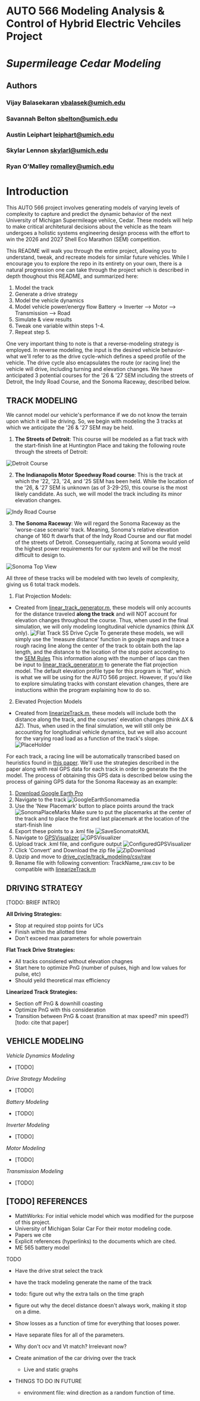 # AUTO 566 Modeling Analysis & Control of Hybrid Electric Vehciles Project
# $Supermileage$  $Cedar$  $Modeling$
## Authors 
### Vijay Balasekaran   vbalasek@umich.edu
### Savannah Belton     sbelton@umich.edu
### Austin Leiphart     leiphart@umich.edu
### Skylar Lennon       skylarl@umich.edu
### Ryan O'Malley       romalley@umich.edu


# Introduction
This AUTO 566 project involves generating models of varying levels of complexity to capture and predict the dynamic behavior of the next University of Michigan Supermileage vehilce, Cedar. These models will help to make critical architetural decisions about the vehicle as the team undergoes a holistic systems engineering design process with the effort to win the 2026 and 2027 Shell Eco Marathon (SEM) competition. 

This README will walk you through the entire project, allowing you to understand, tweak, and recreate models for similar future vehicles. While I encourage you to explore the repo in its entirety on your own, there is a natural progression one can take through the project which is described in depth thoughout this README, and summarized here:

1. Model the track
2. Generate a drive strategy
3. Model the vehicle dynamics
4. Model vehicle power/energy flow
    Battery -> Inverter --> Motor --> Transmission --> Road
5. Simulate & view results
6. Tweak one variable within steps 1-4. 
7. Repeat step 5.

One very important thing to note is that a reverse-modeling strategy is employed. In reverse modeling, the input is the desired vehicle behavior-what we'll refer to as the drive cycle-which defines a speed profile of the vehicle. The drive cycle also encapsulates the route (or racing line) the vehicle will drive, including turning and elevation changes. We have anticipated 3 potential courses for the '26 & '27 SEM including the streets of Detroit, the Indy Road Course, and the Sonoma Raceway, described below.

## TRACK MODELING
We cannot model our vehicle's performance if we do not know the terrain upon which it will be driving. So, we begin with modeling the 3 tracks at which we anticipate the '26 & '27 SEM may be held. 

1. **The Streets of Detroit**: This course will be modeled as a flat track with the start-finish line at Huntington Place and taking the following route through the streets of Detroit:

![Detroit Course](media/Detroit_Track_Google_Maps.png)

2. **The Indianapolis Motor Speedway Road course**: This is the track at which the '22, '23, '24, and '25 SEM has been held. While the location of the '26, & '27 SEM is unknown (as of 3-29-25), this course is the most likely candidate. As such, we will model the track including its minor elevation changes.

![Indy Road Course](media/indy-road-course-layout.jpg)

3. **The Sonoma Raceway**: We will regard the Sonoma Raceway as the 'worse-case scenario' track. Meaning, Sonoma's relative elevation change of 160 ft dwarfs that of the Indy Road Course and our flat model of the streets of Detroit. Consequentially, racing at Sonoma would yeild the highest power requirements for our system and will be the most difficult to design to.

![Sonoma Top View](media/sonoma_top_view.png)

All three of these tracks will be modeled with two levels of complexity, giving us 6 total track models. 

1. Flat Projection Models:
- Created from [linear_track_generator.m](/drive_cycle/track_modeling/linear_track_generator.m), these models will only accounts for the distance traveled __along the track__ and will NOT account for elevation changes throughout the course. Thus, when used in the final simulation, we will only modeling longitudinal vehicle dynamics (think ΔX only).
![Flat Track SS Drive Cycle](media/flat_track_SS_DriveCycle.png)
To generate these models, we will simply use the 'measure distance' function in google maps and trace a rough racing line along the center of the track to obtain both the lap length, and the distance to the location of the stop point according to the [SEM Rules](https://www.shellecomarathon.com/about/global-rules/_jcr_content/root/main/section/simple_copy_copy_143/link_list/links/item0.stream/1725262844182/58f0026a158591aab5df4789d7440c79c129c37d/shell-eco-marathon-2025-official-rules-chapter-i.pdf)
This information along with the number of laps can then be input to [linear_track_generator.m](/drive_cycle/track_modeling/linear_track_generator.m) to generate the flat projection model. The default elevation profile type for this program is 'flat', which is what we will be using for the AUTO 566 project. However, if you'd like to explore simulating tracks with constant elevation changes, there are instuctions within the program explaining how to do so. 

2. Elevated Projection Models 
- Created from [linearizeTrack.m](drive_cycle/track_modeling/linearizeTrack.m), these models will include both the distance along the track, and the courses' elevation changes (think ΔX & ΔZ). Thus, when used in the final simulation, we will still only be accounting for longitudinal vehicle dynamics, but we will also account for the varying road load as a function of the track's slope.
![PlaceHolder](media/linearizedTrackPlaceHolder.png)

 For each track, a racing line will be automatically transcribed based on heuristics found in [this paper](TODO). We'll use the strategies described in the paper along with real GPS data for each track in order to generate the the model. The process of obtaining this GPS data is described below using the process of gaining GPS data for the Sonoma Raceway as an example:

1. [Download Google Earth Pro](https://www.google.com/earth/about/versions/#earth-pro)
2. Navigate to the track
![GoogleEarthSonomamedia](media/googleEarthSonoma.gif)
3. Use the 'New Placemark' button to place points around the track
![SonomaPlaceMarks](media/sonomaWPlaceMarks.png)
Make sure to put the placemarks at the center of the track and to place the first and last placemark at the location of the start-finish line
4. Export these points to a .kml file
![SaveSonomatoKML](media/saveSonomaToKML.png)
5. Navigate to [GPSVisualizer](https://www.gpsvisualizer.com/convert_input)
![GPSVisualizer](media/GPSVisualizer.png)
6. Upload track .kml file, and configure output
![ConfiguredGPSVisualizer](media/GPSVisualizer_Configured.png)
7. Click 'Convert' and Download the zip file
![ZipDownload](media/GPSVisualizerOutput.png)
8. Upzip and move to [drive_cycle/track_modeling/csv/raw](drive_cycle/track_modeling/csv/raw/)
9. Rename file with following convention: TrackName_raw.csv to be compatible with [linearizeTrack.m](drive_cycle/track_modeling/linearizeTrack.m)



## DRIVING STRATEGY
[TODO: BRIEF INTRO]

**All Driving Strategies:**
- Stop at required stop points for UCs
- Finish within the allotted time
- Don't exceed max parameters for whole powertrain

**Flat Track Drive Strategies:**
- All tracks considered without elevation chagnes
- Start here to optimize PnG (number of pulses, high and low values for pulse, etc)
- Should yeild theoretical max efficiency 

**Linearized Track Strategies:**
- Section off PnG & downhill coasting
- Optimize PnG with this consideration
- Transition between PnG & coast (transition at max speed? min speed?) [todo: cite that paper]

## VEHICLE MODELING
$Vehicle$ $Dynamics$ $Modeling$
- [TODO]

$Drive$ $Strategy$ $Modeling$
- [TODO]

$Battery$ $Modeling$
- [TODO]

$Inverter$ $Modeling$
- [TODO]

$Motor$ $Modeling$
- [TODO]

$Transmission$ $Modeling$
- [TODO]


## [TODO] REFERENCES
- MathWorks: For initial vehicle model which was modified for the purpose of this project. 
- University of Michigan Solar Car For their motor modeling code. 
- Papers we cite
- Explicit references (hyperlinks) to the documents which are cited.
- ME 565 battery model 

TODO
- Have the drive strat select the track
- have the track modeling generate the name of the track
- todo: figure out why the extra tails on the time graph
- figure out why the decel distance doesn't always work, making it stop on a dime. 
- Show losses as a function of time for everything that looses power. 
- Have separate files for all of the parameters. 
- Why don't ocv and Vt match? Irrelevant now? 
- Create animation of the car driving over the track
    - Live and static graphs


- THINGS TO DO IN FUTURE
    - environment file: wind direction as a random function of time. 